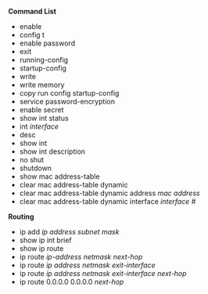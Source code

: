 **Command List**

* enable
* config t
* enable password
* exit
* running-config
* startup-config
* write
* write memory
* copy run config startup-config
* service password-encryption
* enable secret
* show int status
* int *interface* 
* desc
* show int
* show int description
* no shut
* shutdown
* show mac address-table
* clear mac address-table dynamic
* clear mac address-table dynamic address *mac address*
* clear mac address-table dynamic interface *interface #*



**Routing**

* ip add *ip address subnet mask*
* show ip int brief
* show ip route
* ip route *ip-address netmask next-hop*
* ip route *ip address netmask exit-interface*
* ip route *ip address netmask exit-interface next-hop*
* ip route 0.0.0.0 0.0.0.0 *next-hop*
